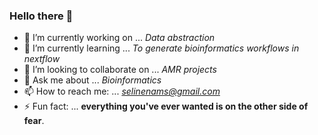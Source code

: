 ### Hello there 👋


- 🔭 I’m currently working on ... *Data abstraction*
- 🌱 I’m currently learning ... *To generate bioinformatics workflows in nextflow*
- 👯 I’m looking to collaborate on ... *AMR projects*
- 💬 Ask me about ... *Bioinformatics*
- 📫 How to reach me: ... *selinenams@gmail.com*
- ⚡ Fun fact: ... **everything you've ever wanted is on the other side of fear**.
